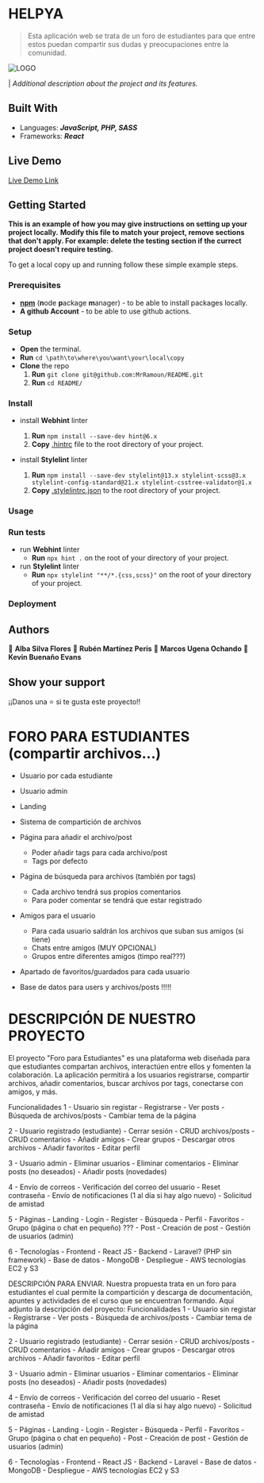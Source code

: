 # HELPYA

> Esta aplicación web se trata de un foro de estudiantes para que entre estos puedan compartir sus dudas y preocupaciones entre la comunidad.

![LOGO](/frontend/src/assets/logo%20ordenador.png)

| *Additional description about the project and its features.*

## Built With

- Languages: _**JavaScript, PHP, SASS**_
- Frameworks: _**React**_

## Live Demo

[Live Demo Link](https://livedemo.com)

## Getting Started

**This is an example of how you may give instructions on setting up your project locally.**
**Modify this file to match your project, remove sections that don't apply. For example: delete the testing section if the currect project doesn't require testing.**

To get a local copy up and running follow these simple example steps.

### Prerequisites

- [**npm**](https://nodejs.org) (**n**ode **p**ackage **m**anager) - to be able to install packages locally.
- **A github Account** - to be able to use github actions.

### Setup

- **Open** the terminal.
- **Run** `cd \path\to\where\you\want\your\local\copy`
- **Clone** the repo
  1. **Run** `git clone git@github.com:MrRamoun/README.git`
  2. **Run** `cd README/`

### Install

- install **Webhint** linter

  1. **Run** `npm install --save-dev hint@6.x`
  2. **Copy** [.hintrc](https://github.com/microverseinc/linters-config/blob/master/html-css/.hintrc) file to the root directory of your project.

- install **Stylelint** linter

  1. **Run** `npm install --save-dev stylelint@13.x stylelint-scss@3.x stylelint-config-standard@21.x stylelint-csstree-validator@1.x`
  2. **Copy** [.stylelintrc.json](https://github.com/microverseinc/linters-config/blob/master/html-css/.stylelintrc.json) to the root directory of your project.


### Usage

### Run tests

- run **Webhint** linter
  - **Run** `npx hint .` on the root of your directory of your project.
- run **Stylelint** linter
  - **Run** `npx stylelint "**/*.{css,scss}"` on the root of your directory of your project.

### Deployment

## Authors

👤 **Alba Silva Flores**
👤 **Rubén Martínez Peris**
👤 **Marcos Ugena Ochando**
👤 **Kevin Buenaño Evans**

## Show your support

¡¡Danos una ⭐️ si te gusta este proyecto!!





# FORO PARA ESTUDIANTES (compartir archivos...)
- Usuario por cada estudiante
- Usuario admin
- Landing
- Sistema de compartición de archivos
- Página para añadir el archivo/post
    - Poder añadir tags para cada archivo/post
    - Tags por defecto

- Página de búsqueda para archivos (también por tags)
    - Cada archivo tendrá sus propios comentarios
    - Para poder comentar se tendrá que estar registrado

- Amigos para el usuario
    - Para cada usuario saldrán los archivos que suban sus amigos (si tiene)
    - Chats entre amigos (MUY OPCIONAL)
    - Grupos entre diferentes amigos (timpo real???)

- Apartado de favoritos/guardados para cada usuario
- Base de datos para users y archivos/posts !!!!!


# DESCRIPCIÓN DE NUESTRO PROYECTO
El proyecto "Foro para Estudiantes" es una plataforma web diseñada para que estudiantes compartan archivos, interactúen entre ellos y fomenten la colaboración. La aplicación permitirá a los usuarios registrarse, compartir archivos, añadir comentarios, buscar archivos por tags, conectarse con amigos, y más.

Funcionalidades
1 - Usuario sin registar
    - Registrarse
    - Ver posts
    - Búsqueda de archivos/posts
    - Cambiar tema de la página

2 - Usuario registrado (estudiante)
    - Cerrar sesión
    - CRUD archivos/posts
    - CRUD comentarios
    - Añadir amigos
    - Crear grupos
    - Descargar otros archivos
    - Añadir favoritos
    - Editar perfil

3 - Usuario admin
    - Eliminar usuarios
    - Eliminar comentarios
    - Eliminar posts (no deseados)
    - Añadir posts (novedades)

4 - Envío de correos
    - Verificación del correo del usuario
    - Reset contraseña
    - Envío de notificaciones (1 al día si hay algo nuevo) - Solicitud de amistad

5 - Páginas
    - Landing
    - Login
    - Register
    - Búsqueda
    - Perfil
    - Favoritos
    - Grupo (página o chat en pequeño) ???
    - Post
    - Creación de post
    - Gestión de usuarios (admin)

6 - Tecnologías
    - Frontend - React JS
    - Backend - Laravel? (PHP sin framework)
    - Base de datos - MongoDB
    - Despliegue - AWS tecnologías EC2 y S3


DESCRIPCIÓN PARA ENVIAR.
Nuestra propuesta trata en un foro para estudiantes el cual permite la compartición y descarga de documentación, apuntes y actividades de el curso que se encuentran formando. Aquí adjunto la descripción del proyecto:
Funcionalidades
1 - Usuario sin registar
    - Registrarse
    - Ver posts
    - Búsqueda de archivos/posts
    - Cambiar tema de la página

2 - Usuario registrado (estudiante)
    - Cerrar sesión
    - CRUD archivos/posts
    - CRUD comentarios
    - Añadir amigos
    - Crear grupos
    - Descargar otros archivos
    - Añadir favoritos
    - Editar perfil

3 - Usuario admin
    - Eliminar usuarios
    - Eliminar comentarios
    - Eliminar posts (no deseados)
    - Añadir posts (novedades)

4 - Envío de correos
    - Verificación del correo del usuario
    - Reset contraseña
    - Envío de notificaciones (1 al día si hay algo nuevo) - Solicitud de amistad

5 - Páginas
    - Landing
    - Login
    - Register
    - Búsqueda
    - Perfil
    - Favoritos
    - Grupo (página o chat en pequeño)
    - Post
    - Creación de post
    - Gestión de usuarios (admin)

6 - Tecnologías
    - Frontend - React JS
    - Backend - Laravel
    - Base de datos - MongoDB
    - Despliegue - AWS tecnologías EC2 y S3
